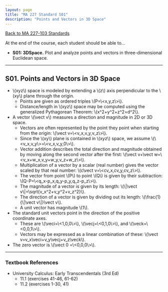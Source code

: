 ```yaml
---
layout: page
title: "MA 227 Standard S01"
description: "Points and Vectors in 3D Space"
---
```


[Back to MA 227-103 Standards](..)

At the end of the course, each student should be able to...

- **S01: 3DSpace.**
  Plot and analyze points and vectors in three-dimensional Euclidean space.

---

## S01. Points and Vectors in 3D Space

- \\(xyz\\) space is modeled by extending a \\(z\\) axis perpendicular
  to the \\(xy\\) plane through the origin.
    - Points are given as ordered triples \\(P=\\<x,y,z\\>\\).
    - Distance/length in \\(xyz\\) space may be computed using the
      generalized Pythagorean Theorem: \\(x^2+y^2+z^2=d^2\\).
- A vector \\(\vect v\\) measures a direction and magnitude
  in 2D or 3D space.
    - Vectors are often represented by the point they point when starting
      from the origin: \\(\vect v=\\<v_x,v_y,v_z\\>\\).
    - Since the \\(xy\\) plane is contained in \\(xyz\\) space,
      we assume \\(\\<v_x,v_y\\>=\\<v_x,v_y,0\\>\\).
    - Vector addition describes the total direction and magnitude obtained
      by moving along the second vector after the first:
      \\(\vect v+\vect w=\\<v_x+w_x,v_y+w_y,v_z+w_z\\>\\).
    - Multiplication of a vector by a scalar (real number) gives the
      vector scaled by that real number:
      \\(c\vect v=\\<cv_x,cv_y,cv_z\\>\\).
    - The vector from point \\(P\\) to point \\(Q\\) is given by their
      subtraction: \\(Q-P=\\<q_x-p_x,q_y-p_y,q_z-p_z\\>\\).
    - The magnitude of a vector is given by its length:
      \\(\\|\vect v\\|=\sqrt{v_x^2+v_y^2+v_z^2}\\).
    - The direction of a vector is given by dividing out its length:
      \\(\frac{1}{\\|\vect v\\|}\vect v\\).
    - A unit vector has magnitude \\(1\\).
- The standard unit vectors point in the direction of the positive coordinate
  axes.
    - These are
      \\(\veci=\\<1,0,0\\>\\),
      \\(\vecj=\\<0,1,0\\>\\), and
      \\(\veck=\\<0,0,1\\>\\).
    - Vectors may be expressed as a linear
      combination of these: \\(\vect v=v_x\veci+v_y\vecj+v_z\veck\\).
- The zero vector is \\(\vect 0 =\\<0,0,0\\>\\).

---

### Textbook References

- University Calculus: Early Transcendentals (3rd Ed)
    - 11.1 (exercises 41-46, 61-62)
    - 11.2 (exercises 1-30, 41)
